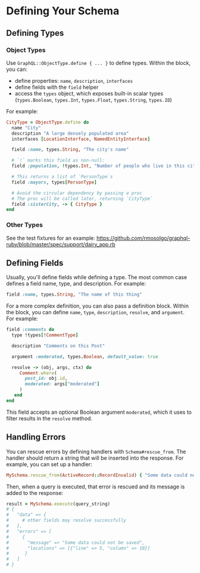 # Defining Your Schema

## Defining Types

### Object Types

Use `GraphQL::ObjectType.define { ... }` to define types. Within the block, you can:

- define properties: `name`, `description`, `interfaces`
- define fields with the `field` helper
- access the `types` object, which exposes built-in scalar types (`types.Boolean`, `types.Int`, `types.Float`, `types.String`, `types.ID`)

For example:

```ruby
CityType = ObjectType.define do
  name "City"
  description "A large densely populated area"
  interfaces [LocationInterface, NamedEntityInterface]

  field :name, types.String, "The city's name"

  # `!` marks this field as non-null:
  field :population, !types.Int, "Number of people who live in this city"

  # This returns a list of `PersonType`s
  field :mayors, types[PersonType]

  # Avoid the circular dependency by passing a proc
  # The proc will be called later, returning `CityType`
  field :sisterCity, -> { CityType }
end
```

### Other Types

See the test fixtures for an example: https://github.com/rmosolgo/graphql-ruby/blob/master/spec/support/dairy_app.rb

## Defining Fields

Usually, you'll define fields while defining a type. The most common case defines a field name, type, and description. For example:

```ruby
field :name, types.String, "The name of this thing"
```

For a more complex definition, you can also pass a definition block. Within the block, you can define `name`, `type`, `description`, `resolve`, and `argument`. For example:

```ruby
field :comments do
  type !types[!CommentType]

  description "Comments on this Post"

  argument :moderated, types.Boolean, default_value: true

  resolve -> (obj, args, ctx) do
     Comment.where(
       post_id: obj.id,
       moderated: args["moderated"]
     )
   end
end
```

This field accepts an optional Boolean argument `moderated`, which it uses to filter results in the `resolve` method.

## Handling Errors

You can rescue errors by defining handlers with `Schema#rescue_from`. The handler should return a string that will be inserted into the response. For example, you can set up a handler:

```ruby
MySchema.rescue_from(ActiveRecord::RecordInvalid) { "Some data could not be saved" }
```

Then, when a query is executed, that error is rescued and its message is added to the response:

```ruby
result = MySchema.execute(query_string)
# {
#   "data" => {
#     # other fields may resolve successfully
#   },
#   "errors" => [
#     {
#       "message" => "Some data could not be saved",
#       "locations" => [{"line" => 5, "column" => 10}]
#      }
#   ]
# }
```
